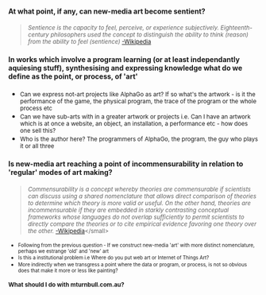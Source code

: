 #### At what point, if any, can new-media art become sentient?
><small>*Sentience is the capacity to feel, perceive, or experience subjectively. Eighteenth-century philosophers used the concept to distinguish the ability to think (reason) from the ability to feel (sentience)*
[-Wikipedia](https://en.wikipedia.org/wiki/Sentience)</small>



#### In works which involve a program learning (or at least independantly aquiesing stuff), synthesising and expressing knowledge what do we define as the point, or process, of 'art'
- <small>Can we express not-art projects like AlphaGo as art? If so what's the artwork - is it the performance of the game, the physical program, the trace of the program or the whole process etc</small>
- <small>Can we have sub-arts with in a greater artwork or projects i.e. Can I have an artwork which is at once a website, an object, an installation, a performance etc - how does one sell this?</small>
- <small>Who is the author here? The programmers of AlphaGo, the program, the guy who plays it or all three</small>



#### Is new-media art reaching a point of incommensurability in relation to 'regular' modes of art making?
><small>*Commensurability is a concept whereby theories are commensurable if scientists can discuss using a shared nomenclature that allows direct comparison of theories to determine which theory is more valid or useful. On the other hand, theories are incommensurable if they are embedded in starkly contrasting conceptual frameworks whose languages do not overlap sufficiently to permit scientists to directly compare the theories or to cite empirical evidence favoring one theory over the other.*
[-Wikipedia](https://en.wikipedia.org/wiki/Commensurability_(philosophy_of_science))</small>

- <small>Following from the previous question - If we construct new-media 'art' with more distinct nomenclature, perhaps we estrange 'old' and 'new' art </small>
- <small>Is this a institutional problem i.e Where do you put web art or Internet of Things Art?</small>
- <small>More indirectly when we transgress a point where the data or program, or process, is not so obvious does that make it more or less like painting?</small>



#### What should I do with mturnbull.com.au?